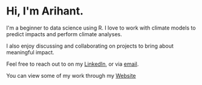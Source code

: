 # Hi, I'm Arihant.

I'm a beginner to data science using R. I love to work with climate models to predict impacts and perform climate analyses.

I also enjoy discussing and collaborating on projects to bring about meaningful impact.

Feel free to reach out to on my [LinkedIn](https://www.linkedin.com/in/arihant-choudhary-308a4716b/), or via [email](mailto:arihantchoudhary23@gmail.com).

You can view some of my work through my [Website](www.arihantchoudhary.com)
